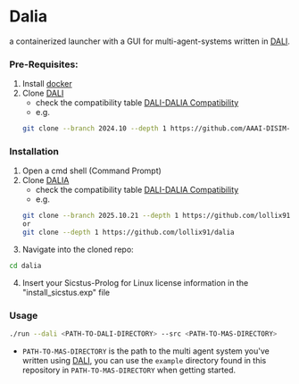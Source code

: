 # Dalia
a containerized launcher with a GUI for multi-agent-systems written in [DALI](https://github.com/AAAI-DISIM-UnivAQ/DALI).

### Pre-Requisites:

1. Install [docker](https://docs.docker.com/engine/install/)
2. Clone [DALI](https://github.com/AAAI-DISIM-UnivAQ/DALI)
    - check the compatibility table [DALI-DALIA Compatibility](https://github.com/lollix91/dalia/blob/main/compatibility.md)
    - e.g. 
    ```sh
    git clone --branch 2024.10 --depth 1 https://github.com/AAAI-DISIM-UnivAQ/DALI
    ```

### Installation 
1. Open a cmd shell (Command Prompt)
2. Clone [DALIA](https://github.com/lollix91/dalia)
    - check the compatibility table [DALI-DALIA Compatibility](https://github.com/lollix91/dalia/blob/main/compatibility.md)
    - e.g. 
    ```sh
    git clone --branch 2025.10.21 --depth 1 https://github.com/lollix91/dalia
    or
    git clone --depth 1 https://github.com/lollix91/dalia
    ```
3. Navigate into the cloned repo:
```sh
cd dalia
```
4. Insert your Sicstus-Prolog for Linux license information in the "install_sicstus.exp" file

### Usage
```sh
./run --dali <PATH-TO-DALI-DIRECTORY> --src <PATH-TO-MAS-DIRECTORY> 
```

- `PATH-TO-MAS-DIRECTORY` is the path to the multi agent system you've written using [DALI](https://github.com/AAAI-DISIM-UnivAQ/DALI), you can use the `example` directory found in this repository in `PATH-TO-MAS-DIRECTORY` when getting started.